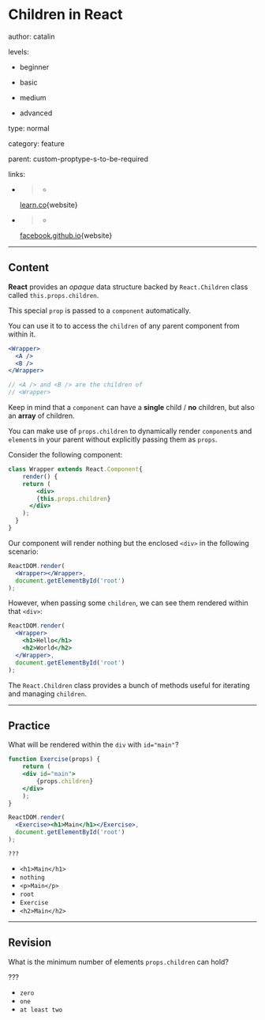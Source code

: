 # Children in **React**
author: catalin

levels:

  - beginner

  - basic

  - medium

  - advanced

type: normal

category: feature

parent: custom-proptype-s-to-be-required

links:

- >-
  [learn.co](https://learn.co/lessons/react-this-props-children){website}

- >-
  [facebook.github.io](https://facebook.github.io/react/docs/react-api.html#react.children){website}


---
## Content

**React** provides an *opaque* data structure backed by `React.Children` class called `this.props.children`.

This special `prop` is passed to a `component` automatically.

You can use it to to access the `children` of any parent component from within it.

```jsx
<Wrapper>
  <A />
  <B />
</Wrapper>

// <A /> and <B /> are the children of
// <Wrapper>

```

Keep in mind that a `component` can have a **single** child / **no** children, but also an **array** of children.

You can make use of `props.children` to dynamically render `component`s and `element`s in your parent without explicitly passing them as `props`.

Consider the following component:
```jsx
class Wrapper extends React.Component{
	render() {
  	return (
    	<div>
      	{this.props.children}
      </div>
    );
  }
}

```
Our component will render nothing but the enclosed `<div>` in the following scenario:
```jsx
ReactDOM.render(
  <Wrapper></Wrapper>,
  document.getElementById('root')
);
```

However, when passing some `children`, we can see them rendered within that `<div>`:
```jsx
ReactDOM.render(
  <Wrapper>
    <h1>Hello</h1>
    <h2>World</h2>
  </Wrapper>,
  document.getElementById('root')
);
```

The `React.Children` class provides a bunch of methods useful for iterating and managing `children`.

---
## Practice

What will be rendered within the `div` with `id="main"`?
```jsx
function Exercise(props) {
	return (
  	<div id="main">
  		{props.children}
  	</div>
    );
}

ReactDOM.render(
  <Exercise><h1>Main</h1></Exercise>,
  document.getElementById('root')
);

```

`???`

* `<h1>Main</h1>`
* `nothing`
* `<p>Main</p>`
* `root`
* `Exercise`
* `<h2>Main</h2>`

---
## Revision

What is the minimum number of elements `props.children` can hold?

???

* `zero`
* `one`
* `at least two`
